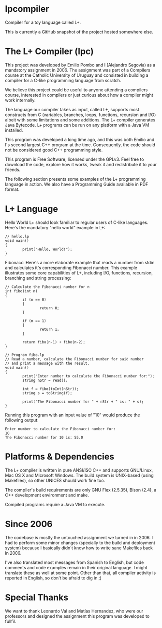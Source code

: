 lpcompiler
==========

Compiler for a toy language called L+.

This is currently a GitHub snapshot of the project hosted somewhere else.

The L+ Compiler (lpc)
=====================

This project was developed by Emilio Pombo and I (Alejandro Segovia) as a mandatory assignment in 2006. The assignment was part of a Compilers course at the Catholic University of Uruguay and consisted in building a compiler for a C-like programming language from scratch.

We believe this project could be useful to anyone attending a compilers course, interested in compilers or just curious about how a compiler might work internally.

The language our compiler takes as input, called L+, supports most constructs from C (variables, branches, loops, functions, recursion and I/O) albeit with some limitations and some additions. The L+ compiler generates Java Bytecode. L+ programs can be run on any platform with a Java VM installed.

This program was developed a long time ago, and this was both Emilio and I's second largest C++ program at the time. Consequently, the code should not be considered good C++ programming style.

This program is Free Software, licensed under the GPLv3. Feel free to download the code, explore how it works, tweak it and redistribute it to your friends.

The following section presents some examples of the L+ programming language in action. We also have a Programming Guide available in PDF format.

L+ Language
===========

Hello World
L+ should look familiar to regular users of C-like languages. Here's the mandatory "hello world" example in L+:

```
// hello.lp
void main()
{
        print("Hello, World!");
}
```

Fibonacci
Here's a more elaborate example that reads a number from stdin and calculates it's corresponding Fibonacci number. This example illustrates some core capabilities of L+, including I/O, functions, recursion, branching and string processing:

```
// Calculate the Fibonacci number for n
int fibo(int n)
{
        if (n == 0)
        {
                return 0;
        }

        if (n == 1)
        {
                return 1;
        }

        return fibo(n-1) + fibo(n-2);
}

// Program fibo.lp
// Read a number, calculate the Fibonacci number for said number
// and print a message with the result.
void main()
{
        print("Enter number to calculate the Fibonacci number for:");
        string nStr = read();

        int f = fibo(toInt(nStr));
        string s = toString(f);

        print("The Fibonacci number for " + nStr + " is: " + s);
}
```

Running this program with an input value of "10" would produce the following output:

```
Enter number to calculate the Fibonacci number for:
10
The Fibonacci number for 10 is: 55.0
```

Platforms & Dependencies
========================

The L+ compiler is written in pure ANSI/ISO C++ and supports GNU/Linux, Mac OS X and Microsoft Windows. The build system is UNIX-based (using Makefiles), so other UNICES should work fine too.

The compiler's build requirements are only GNU Flex (2.5.35), Bison (2.4), a C++ development environment and make.

Compiled programs require a Java VM to execute.

Since 2006
==========

The codebase is mostly the untouched assignment we turned in in 2006. I had to perform some minor changes (specially to the build and deployment system) because I basically didn't know how to write sane Makefiles back in 2006.

I've also translated most messages from Spanish to English, but code comments and code examples remain in their original language. I might translate these as well at some point. Other than that, all compiler activity is reported in English, so don't be afraid to dig in ;)

Special Thanks
==============

We want to thank Leonardo Val and Matías Hernandez, who were our professors and designed the assignment this program was developed to fullfil.